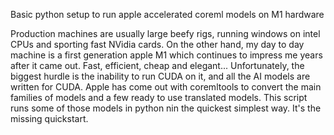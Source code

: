Basic python setup to run apple accelerated coreml models on M1 hardware

Production machines are usually large beefy rigs, running windows on intel CPUs and sporting fast NVidia cards. On the other hand, my day to day machine is a first generation apple M1 which continues to impress me years after it came out. Fast, efficient, cheap and elegant... Unfortunately, the biggest hurdle is the inability to run CUDA on it, and all the AI models are written for CUDA.
Apple has come out with coremltools to convert the main families of models and a few ready to use translated models. This script runs some of those models in python nin the quickest simplest way. It's the missing quickstart.
